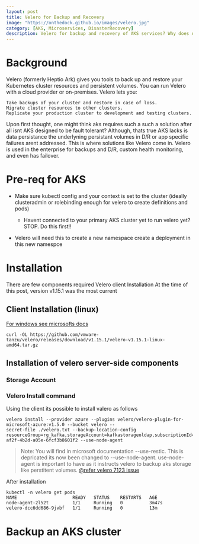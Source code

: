 ```yaml
---
layout: post
title: Velero for Backup and Recovery
image: "https://onthedock.github.io/images/velero.jpg"
category: [AKS, Microservices, DisasterRecovery]
description: Velero for backup and recovery of AKS services? Why does AKS services need to be backedup? I'll review a use-case I recently implemented velero.
---
```


# Background
Velero (formerly Heptio Ark) gives you tools to back up and restore your Kubernetes cluster resources and persistent volumes. You can run Velero with a cloud provider or on-premises. Velero lets you:

    Take backups of your cluster and restore in case of loss.
    Migrate cluster resources to other clusters.
    Replicate your production cluster to development and testing clusters.

Upon first thought, one might think aks requires such a such a solution after all isnt AKS designed to be fault tolerant? 
Although, thats true AKS lacks is data persistance the underlyning persistant volumes in D/R or app specific failures arent addressed.
This is where solutions like Velero come in. Velero is used in the enterprise for backups and D/R, custom health monitoring, and even has failover.
# Pre-req for AKS
- Make sure kubectl config and your context is set to the cluster (ideally clusteradmin or rolebinding enough for velero to create definitions and pods)
  - Havent connected to your primary AKS cluster yet to run velero yet? STOP. Do this first!!

- Velero will need this to create a new namespace create a deployment in this new namespce
# Installation
There are few components required
Velero client Installation
At the time of this post, version v1.15.1 was the most current

## Client Installation (linux) 
[For windows see microsofts docs](https://learn.microsoft.com/en-us/azure/aks/aksarc/backup-workload-cluster#install-velero-with-azure-blob-storage)

```
curl -OL https://github.com/vmware-tanzu/velero/releases/download/v1.15.1/velero-v1.15.1-linux-amd64.tar.gz
```

## Installation of velero server-side components
### Storage Account

### Velero Install command
Using the client its possible to install valero as follows
```
velero install --provider azure --plugins velero/velero-plugin-for-microsoft-azure:v1.5.0 --bucket velero --
secret-file ./velero.txt --backup-location-config resourceGroup=rg_kafka,storageAccount=kafkastorageoldap,subscriptionId=8661b24d-af2f-4b2d-a05e-6fcf3b8601f2 --use-node-agent
```
> Note: You will find in microsoft documentation --use-restic. This is depricated its now been changed to --use-node-agent. use-node-agent is important to have as it instructs velero to backup aks storage like perstitent volumes. [@refer velero 7123 issue](https://github.com/vmware-tanzu/velero/issues/7123)

After installation 
```
kubectl -n velero get pods
NAME                     READY   STATUS    RESTARTS   AGE
node-agent-2l52t         1/1     Running   0          3m47s
velero-dcc6dd686-9jvbf   1/1     Running   0          13m
```

# Backup an AKS cluster

